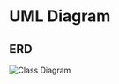 # UML Diagram

## ERD

![Class Diagram](http://www.plantuml.com/plantuml/proxy?src=https://raw.githubusercontent.com/yoonlight/wb-diagram/main/erd.puml)
